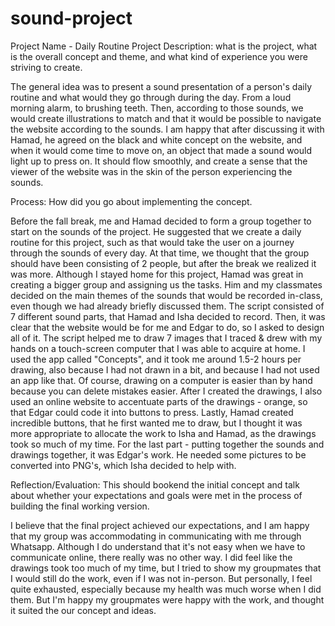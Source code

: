 # sound-project

Project Name - Daily Routine
Project Description: what is the project, what is the overall concept and theme, and what kind of experience you were striving to create.

  The general idea was to present a sound presentation of a person's daily routine and what would they go through during the day. From a loud morning alarm, to brushing teeth. Then, according to those sounds, we would create illustrations to match and that it would be possible to navigate the website according to the sounds. I am happy that after discussing it with Hamad, he agreed on the black and white concept on the website, and when it would come time to move on, an object that made a sound would light up to press on. It should flow smoothly, and create a sense that the viewer of the website was in the skin of the person experiencing the sounds.
  
Process: How did you go about implementing the concept.

  Before the fall break, me and Hamad decided to form a group together to start on the sounds of the project. He suggested that we create a daily routine for this project, such as that would take the user on a journey through the sounds of every day. At that time, we thought that the group should have been consisting of 2 people, but after the break we realized it was more. Although I stayed home for this project, Hamad was great in creating a bigger group and assigning us the tasks. 
  Him and my classmates decided on the main themes of the sounds that would be recorded in-class, even though we had already briefly discussed them. The script consisted of 7 different sound parts, that Hamad and Isha decided to record. Then, it was clear that the website would be for me and Edgar to do, so I asked to design all of it. The script helped me to draw 7 images that I traced & drew with my hands on a touch-screen computer that I was able to acquire at home. I used the app called "Concepts", and it took me around 1.5-2 hours per drawing, also because I had not drawn in a bit, and because I had not used an app like that. Of course, drawing on a computer is easier than by hand because you can delete mistakes easier. After I created the drawings, I also used an online website to accentuate parts of the drawings - orange, so that Edgar could code it into buttons to press. Lastly, Hamad created incredible buttons, that he first wanted me to draw, but I thought it was more appropriate to allocate the work to Isha and Hamad, as the drawings took so much of my time.
  For the last part - putting together the sounds and drawings together, it was Edgar's work. He needed some pictures to be converted into PNG's, which Isha decided to help with. 
  
Reflection/Evaluation: This should bookend the initial concept and talk about whether your expectations and goals were met in the process of building the final working version.

  I believe that the final project achieved our expectations, and I am happy that my group was accommodating in communicating with me through Whatsapp. Although I do understand that it's not easy when we have to communicate online, there really was no other way. I did feel like the drawings took too much of my time, but I tried to show my groupmates that I would still do the work, even if I was not in-person. But personally, I feel quite exhausted, especially because my health was much worse when I did them. But I'm happy my groupmates were happy with the work, and thought it suited the our concept and ideas.
